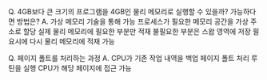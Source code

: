 Q. 4GB보다 큰 크기의 프로그램을 4GB인 물리 메모리로 실행할 수 있을까? 가능하다면 방법은?
A. 가상 메모리 기술을 통해 가능
   프로세스가 필요한 메모리 공간을 가상 주소로 할당
   실제 물리 메모리에 필요한 부분만 적재
   불필요한 부분은 스왑 영역에 저장
   필요시에 다시 물리 메모리에 적재 가능

Q. 페이지 폴트를 처리하는 과정
A. CPU가 기존 작업 내역을 백업
   페이지 폴트 처리 루틴을 실행
   CPU가 해당 페이지에 접근 가능